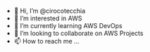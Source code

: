 - 👋 Hi, I’m @cirocotecchia
- 👀 I’m interested in AWS 
- 🌱 I’m currently learning AWS DevOps
- 💞️ I’m looking to collaborate on AWS Projects
- 📫 How to reach me ...

<!---
cirocotecchia/cirocotecchia is a ✨ special ✨ repository because its `README.md` (this file) appears on your GitHub profile.
You can click the Preview link to take a look at your changes.
--->
